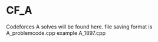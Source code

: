 # CF_A
Codeforces A solves will be found here.
file saving format is A_problemcode.cpp
example A_1897.cpp